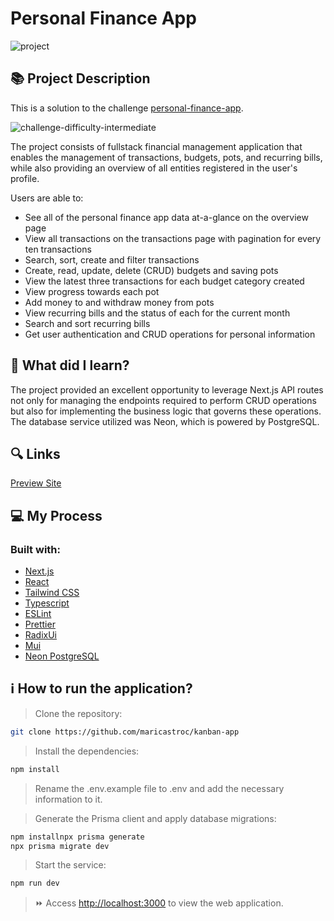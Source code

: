 # Personal Finance App
![project](https://github.com/user-attachments/assets/47cdb744-a3ff-45dc-8d9d-60b23a92ff8a)

## 📚 Project Description

This is a solution to the challenge [personal-finance-app]([https://www.frontendmentor.io/challenges/kanban-task-management-web-app-wgQLt-HlbB](https://www.frontendmentor.io/challenges/personal-finance-app-JfjtZgyMt1)).

![challenge-difficulty-intermediate](https://img.shields.io/badge/Difficulty-GURU-f1b604?style=for-the-badge&amp;logo=frontendmentor)

The project consists of fullstack financial management application that enables the management of transactions, budgets, pots, and recurring bills, while also providing an overview of all entities registered in the user's profile.

Users are able to:

- See all of the personal finance app data at-a-glance on the overview page
- View all transactions on the transactions page with pagination for every ten transactions
- Search, sort, create and filter transactions
- Create, read, update, delete (CRUD) budgets and saving pots
- View the latest three transactions for each budget category created
- View progress towards each pot
- Add money to and withdraw money from pots
- View recurring bills and the status of each for the current month
- Search and sort recurring bills
- Get user authentication and CRUD operations for personal information


## 📌 What did I learn?

The project provided an excellent opportunity to leverage Next.js API routes not only for managing the endpoints required to perform CRUD operations but also for implementing the business logic that governs these operations. The database service utilized was Neon, which is powered by PostgreSQL.

## 🔍 Links
[Preview Site](https://maricastroc-kanban-b4og7dlw1-maricastrocs-projects.vercel.app/)

## 💻 My Process
### Built with:

- [Next.js](https://nextjs.org/)
- [React](https://reactjs.org/)
- [Tailwind CSS](https://tailwindcss.com/)
- [Typescript](https://www.typescriptlang.org/)
- [ESLint](https://eslint.org/)
- [Prettier](https://prettier.io/)
- [RadixUi](https://www.radix-ui.com/)
- [Mui](https://mui.com/)
- [Neon PostgreSQL](https://console.neon.tech)

## ℹ️ How to run the application?

> Clone the repository:

```bash
git clone https://github.com/maricastroc/kanban-app
```

> Install the dependencies:

```bash
npm install
```

> Rename the .env.example file to .env and add the necessary information to it.

> Generate the Prisma client and apply database migrations:

```bash
npm installnpx prisma generate
npx prisma migrate dev
```

> Start the service:

```bash
npm run dev
```

> ⏩ Access [http://localhost:3000](http://localhost:3000) to view the web application.
